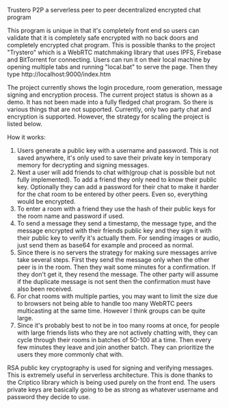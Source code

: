 Trustero P2P a serverless peer to peer decentralized encrypted chat program

This program is unique in that it's completely front end so users can validate that it is completely safe
encrypted with no back doors and completely encrypted chat program. This is possible thanks to the project
"Trystero" which is a WebRTC matchmaking library that uses IPFS, Firebase and BitTorrent for connecting.
Users can run it on their local machine by opening multiple tabs and running "local.bat" to serve the page.
Then they type http://localhost:9000/index.htm

The project currently shows the login procedure, room generation, message signing and encryption process.
The current project status is shown as a demo. It has not been made into a fully fledged chat program.
So there is various things that are not supported. Currently, only two party chat and encryption is supported.
However, the strategy for scaling the project is listed below.

How it works:
1) Users generate a public key with a username and password. This is not saved anywhere, it's only used to save
   their private key in temporary memory for decrypting and signing messages.
2) Next a user will add friends to chat with(group chat is possible but not fully implemented). To add a friend
   they only need to know their public key. Optionally they can add a password for their chat to make it harder
   for the chat room to be entered by other peers. Even so, everything would be encrypted.
3) To enter a room with a friend they use the hash of their public keys for the room name and password if used.
4) To send a message they send a timestamp, the message type, and the message encrypted with their friends public
   key and they sign it with their public key to verify it's actually them. For sending images or audio, just send
   them as base64 for example and proceed as normal.
5) Since there is no servers the strategy for making sure messages arrive take several steps. First they send
   the message only when the other peer is in the room. Then they wait some minutes for a confirmation. If they
   don't get it, they resend the message. The other party will assume if the duplicate message is not sent then
   the confirmation must have also been received.
6) For chat rooms with multiple parties, you may want to limit the size due to browsers not being able to handle
   too many WebRTC peers multicasting at the same time. However I think groups can be quite large.
7) Since it's probably best to not be in too many rooms at once, for people with large friends lists who they are
   not actively chatting with, they can cycle through their rooms in batches of 50-100 at a time. Then every few
   minutes they leave and join another batch. They can prioritize the users they more commonly chat with.

RSA public key cryptography is used for signing and verifying messages. This is extremely useful in serverless
architecture. This is done thanks to the Criptico library which is being used purely on the front end. The
users private keys are basically going to be as strong as whatever username and password they decide to use.